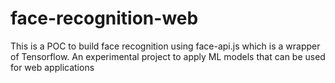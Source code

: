 # face-recognition-web

This is a POC to build face recognition using face-api.js which is a wrapper of Tensorflow.
An experimental project to apply ML models that can be used for web applications